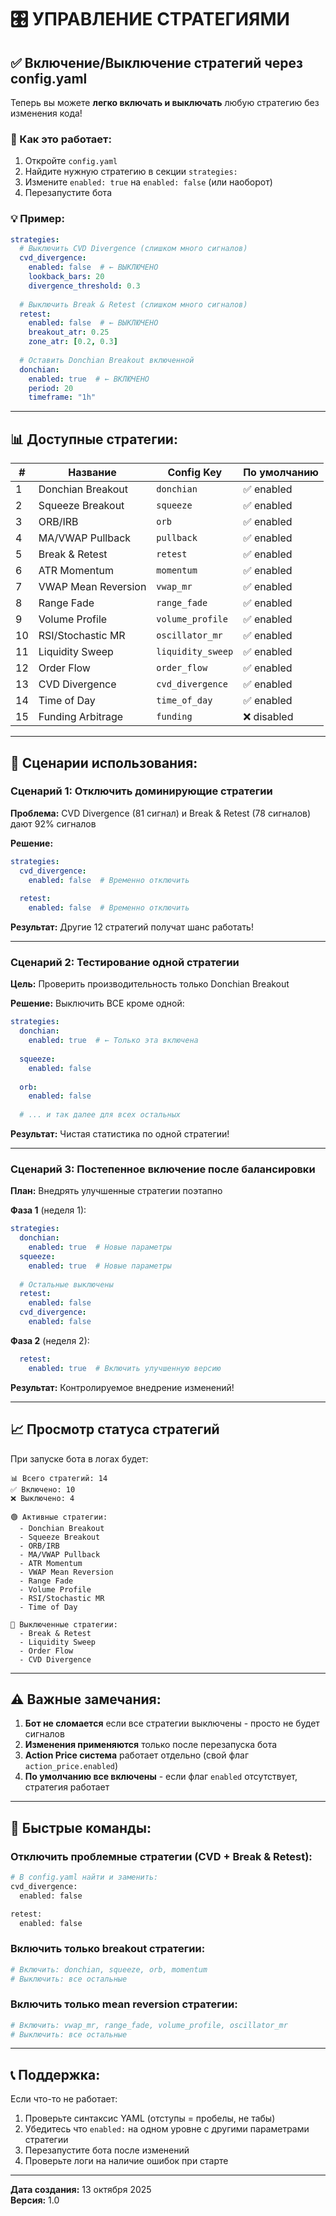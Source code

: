 # 🎛️ УПРАВЛЕНИЕ СТРАТЕГИЯМИ

## ✅ Включение/Выключение стратегий через config.yaml

Теперь вы можете **легко включать и выключать** любую стратегию без изменения кода!

### 📝 Как это работает:

1. Откройте `config.yaml`
2. Найдите нужную стратегию в секции `strategies:`
3. Измените `enabled: true` на `enabled: false` (или наоборот)
4. Перезапустите бота

### 💡 Пример:

```yaml
strategies:
  # Выключить CVD Divergence (слишком много сигналов)
  cvd_divergence:
    enabled: false  # ← ВЫКЛЮЧЕНО
    lookback_bars: 20
    divergence_threshold: 0.3
  
  # Выключить Break & Retest (слишком много сигналов)
  retest:
    enabled: false  # ← ВЫКЛЮЧЕНО
    breakout_atr: 0.25
    zone_atr: [0.2, 0.3]
  
  # Оставить Donchian Breakout включенной
  donchian:
    enabled: true  # ← ВКЛЮЧЕНО
    period: 20
    timeframe: "1h"
```

---

## 📊 Доступные стратегии:

| # | Название | Config Key | По умолчанию |
|---|----------|-----------|--------------|
| 1 | Donchian Breakout | `donchian` | ✅ enabled |
| 2 | Squeeze Breakout | `squeeze` | ✅ enabled |
| 3 | ORB/IRB | `orb` | ✅ enabled |
| 4 | MA/VWAP Pullback | `pullback` | ✅ enabled |
| 5 | Break & Retest | `retest` | ✅ enabled |
| 6 | ATR Momentum | `momentum` | ✅ enabled |
| 7 | VWAP Mean Reversion | `vwap_mr` | ✅ enabled |
| 8 | Range Fade | `range_fade` | ✅ enabled |
| 9 | Volume Profile | `volume_profile` | ✅ enabled |
| 10 | RSI/Stochastic MR | `oscillator_mr` | ✅ enabled |
| 11 | Liquidity Sweep | `liquidity_sweep` | ✅ enabled |
| 12 | Order Flow | `order_flow` | ✅ enabled |
| 13 | CVD Divergence | `cvd_divergence` | ✅ enabled |
| 14 | Time of Day | `time_of_day` | ✅ enabled |
| 15 | Funding Arbitrage | `funding` | ❌ disabled |

---

## 🎯 Сценарии использования:

### Сценарий 1: Отключить доминирующие стратегии

**Проблема:** CVD Divergence (81 сигнал) и Break & Retest (78 сигналов) дают 92% сигналов

**Решение:**
```yaml
strategies:
  cvd_divergence:
    enabled: false  # Временно отключить
  
  retest:
    enabled: false  # Временно отключить
```

**Результат:** Другие 12 стратегий получат шанс работать!

---

### Сценарий 2: Тестирование одной стратегии

**Цель:** Проверить производительность только Donchian Breakout

**Решение:** Выключить ВСЕ кроме одной:
```yaml
strategies:
  donchian:
    enabled: true  # ← Только эта включена
  
  squeeze:
    enabled: false
  
  orb:
    enabled: false
  
  # ... и так далее для всех остальных
```

**Результат:** Чистая статистика по одной стратегии!

---

### Сценарий 3: Постепенное включение после балансировки

**План:** Внедрять улучшенные стратегии поэтапно

**Фаза 1** (неделя 1):
```yaml
strategies:
  donchian:
    enabled: true  # Новые параметры
  squeeze:
    enabled: true  # Новые параметры
  
  # Остальные выключены
  retest:
    enabled: false
  cvd_divergence:
    enabled: false
```

**Фаза 2** (неделя 2):
```yaml
  retest:
    enabled: true  # Включить улучшенную версию
```

**Результат:** Контролируемое внедрение изменений!

---

## 📈 Просмотр статуса стратегий

При запуске бота в логах будет:

```
📊 Всего стратегий: 14
✅ Включено: 10
❌ Выключено: 4

🟢 Активные стратегии:
  - Donchian Breakout
  - Squeeze Breakout
  - ORB/IRB
  - MA/VWAP Pullback
  - ATR Momentum
  - VWAP Mean Reversion
  - Range Fade
  - Volume Profile
  - RSI/Stochastic MR
  - Time of Day

🔴 Выключенные стратегии:
  - Break & Retest
  - Liquidity Sweep
  - Order Flow
  - CVD Divergence
```

---

## ⚠️ Важные замечания:

1. **Бот не сломается** если все стратегии выключены - просто не будет сигналов
2. **Изменения применяются** только после перезапуска бота
3. **Action Price система** работает отдельно (свой флаг `action_price.enabled`)
4. **По умолчанию все включены** - если флаг `enabled` отсутствует, стратегия работает

---

## 🔧 Быстрые команды:

### Отключить проблемные стратегии (CVD + Break & Retest):
```bash
# В config.yaml найти и заменить:
cvd_divergence:
  enabled: false

retest:
  enabled: false
```

### Включить только breakout стратегии:
```bash
# Включить: donchian, squeeze, orb, momentum
# Выключить: все остальные
```

### Включить только mean reversion стратегии:
```bash
# Включить: vwap_mr, range_fade, volume_profile, oscillator_mr
# Выключить: все остальные
```

---

## 📞 Поддержка:

Если что-то не работает:
1. Проверьте синтаксис YAML (отступы = пробелы, не табы)
2. Убедитесь что `enabled:` на одном уровне с другими параметрами стратегии
3. Перезапустите бота после изменений
4. Проверьте логи на наличие ошибок при старте

---

**Дата создания:** 13 октября 2025  
**Версия:** 1.0
